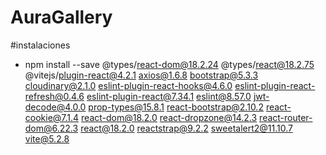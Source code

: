 # AuraGallery
#instalaciones

* npm install --save @types/react-dom@18.2.24 @types/react@18.2.75 @vitejs/plugin-react@4.2.1 axios@1.6.8 bootstrap@5.3.3 cloudinary@2.1.0 eslint-plugin-react-hooks@4.6.0 eslint-plugin-react-refresh@0.4.6 eslint-plugin-react@7.34.1 eslint@8.57.0 jwt-decode@4.0.0 prop-types@15.8.1 react-bootstrap@2.10.2 react-cookie@7.1.4 react-dom@18.2.0 react-dropzone@14.2.3 react-router-dom@6.22.3 react@18.2.0 reactstrap@9.2.2 sweetalert2@11.10.7 vite@5.2.8
